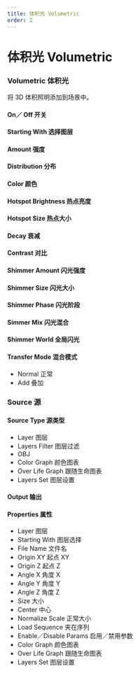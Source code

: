 ```yaml
---
title: 体积光 Volumetric
order: 2
---
```


# 体积光 Volumetric

### Volumetric 体积光

将 3D 体积照明添加到场景中。

#### On／ Off 开关

#### Starting With 选择图层

#### Amount 强度

#### Distribution 分布

#### Color 颜色

#### Hotspot Brightness 热点亮度

#### Hotspot Size 热点大小

#### Decay 衰减

#### Contrast 对比

#### Shimmer Amount 闪光强度

#### Shimmer Size 闪光大小

#### Shimmer Phase 闪光阶段

#### Simmer Mix 闪光混合

#### Shimmer World 全局闪光

#### Transfer Mode 混合模式

- Normal 正常
- Add 叠加

### Source 源

#### Source Type 源类型

- Layer 图层
- Layers Filter 图层过滤
- OBJ
- Color Graph 颜色图表
- Over Life Graph 跟随生命图表
- Layers Set 图层设置

#### Output 输出

#### Properties 属性

- Layer 图层
- Starting With 图层选择
- File Name 文件名
- Origin XY 起点 XY
- Origin Z 起点 Z
- Angle X 角度 X
- Angle Y 角度 Y
- Angle Z 角度 Z
- Size 大小
- Center 中心
- Normalize Scale 正常大小
- Load Sequence 夹在序列
- Enable／Disable Params 启用／禁用参数
- Color Graph 颜色图表
- Over Life Graph 跟随生命图表
- Layers Set 图层设置
